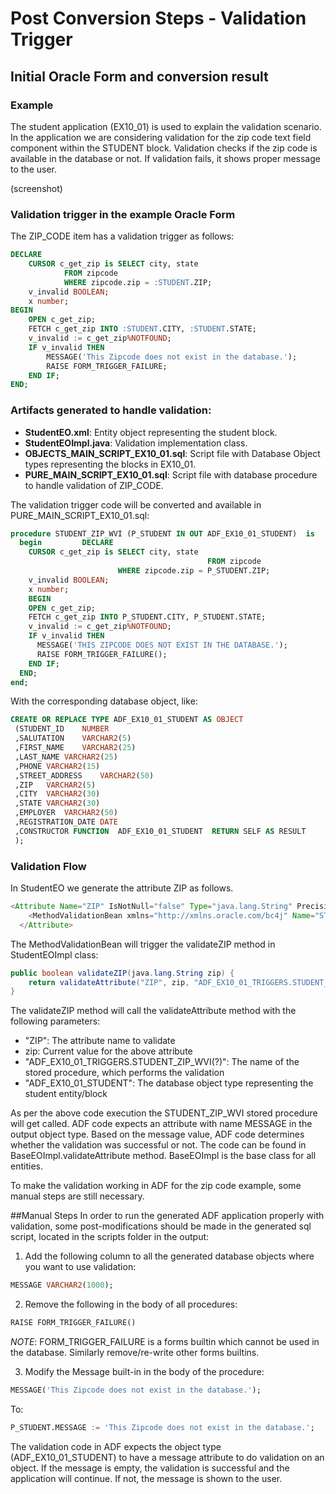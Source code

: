 # Post Conversion Steps - Validation Trigger

## Initial Oracle Form and conversion result
### Example 

The student application (EX10_01) is used to explain the validation scenario. In the application we are considering validation for the zip code text field component within the STUDENT block. Validation checks if the zip code is available in the database or not. If validation fails, it shows proper message to the user.

(screenshot)

### Validation trigger in the example Oracle Form
The ZIP_CODE item has a validation trigger as follows:
```sql
DECLARE
	CURSOR c_get_zip is SELECT city, state
			FROM zipcode
			WHERE zipcode.zip = :STUDENT.ZIP;
	v_invalid BOOLEAN;
	x number;
BEGIN
	OPEN c_get_zip;
	FETCH c_get_zip INTO :STUDENT.CITY, :STUDENT.STATE;
	v_invalid := c_get_zip%NOTFOUND;
	IF v_invalid THEN
		MESSAGE('This Zipcode does not exist in the database.');
		RAISE FORM_TRIGGER_FAILURE;
	END IF;
END;
```
### Artifacts generated to handle validation: 
- **StudentEO.xml**: Entity object representing the student block.
- **StudentEOImpl.java**: Validation implementation class.
- **OBJECTS_MAIN_SCRIPT_EX10_01.sql**: Script file with Database Object types representing the blocks in EX10_01.
- **PURE_MAIN_SCRIPT_EX10_01.sql**: Script file with database procedure to handle validation of ZIP_CODE.

The validation trigger code will be converted and available in PURE_MAIN_SCRIPT_EX10_01.sql:
```sql
procedure STUDENT_ZIP_WVI (P_STUDENT IN OUT ADF_EX10_01_STUDENT)  is 
  begin 		DECLARE
    CURSOR c_get_zip is SELECT city, state
    										FROM zipcode
                        WHERE zipcode.zip = P_STUDENT.ZIP;
    v_invalid BOOLEAN;
    x number;
    BEGIN
    OPEN c_get_zip;
    FETCH c_get_zip INTO P_STUDENT.CITY, P_STUDENT.STATE;
    v_invalid := c_get_zip%NOTFOUND;
    IF v_invalid THEN
      MESSAGE('THIS ZIPCODE DOES NOT EXIST IN THE DATABASE.');
      RAISE FORM_TRIGGER_FAILURE();
    END IF;
  END; 
end;
```
With the corresponding database object, like:
```sql
CREATE OR REPLACE TYPE ADF_EX10_01_STUDENT AS OBJECT
 (STUDENT_ID	NUMBER
 ,SALUTATION	VARCHAR2(5)
 ,FIRST_NAME	VARCHAR2(25)
 ,LAST_NAME	VARCHAR2(25)
 ,PHONE	VARCHAR2(15)
 ,STREET_ADDRESS	VARCHAR2(50)
 ,ZIP	VARCHAR2(5)
 ,CITY	VARCHAR2(30)
 ,STATE	VARCHAR2(30)
 ,EMPLOYER	VARCHAR2(50)
 ,REGISTRATION_DATE	DATE
 ,CONSTRUCTOR FUNCTION  ADF_EX10_01_STUDENT  RETURN SELF AS RESULT
 );
```
### Validation Flow
In StudentEO we generate the attribute ZIP as follows.
```java
<Attribute Name="ZIP" IsNotNull="false" Type="java.lang.String" Precision="5" ColumnType="VARCHAR2" TableName="STUDENT" ColumnName="ZIP" SQLType="VARCHAR">
    <MethodValidationBean xmlns="http://xmlns.oracle.com/bc4j" Name="STUDENT_ZIP_WVI" MethodName="validateZIP" ResId="DUMMY"/>
  </Attribute>
```

The MethodValidationBean will trigger the validateZIP method in StudentEOImpl class:
```java
public boolean validateZIP(java.lang.String zip) {
	return validateAttribute("ZIP", zip, "ADF_EX10_01_TRIGGERS.STUDENT_ZIP_WVI(?)", "ADF_EX10_01_STUDENT");
}
```
The validateZIP method will call the validateAttribute method with the following parameters:
- "ZIP": The attribute name to validate
- zip: Current value for the above attribute
- "ADF_EX10_01_TRIGGERS.STUDENT_ZIP_WVI(?)": The name of the stored procedure, which performs the validation
- "ADF_EX10_01_STUDENT": The database object type representing the student entity/block

As per the above code execution the STUDENT_ZIP_WVI stored procedure will get called. ADF code expects an attribute with name MESSAGE in the output object type. Based on the message value, ADF code determines whether the validation was successful or not. The code can be found in BaseEOImpl.validateAttribute method. BaseEOImpl is the base class for all entities.

To make the validation working in ADF for the zip code example, some manual steps are still necessary.

##Manual Steps
In order to run the generated ADF application properly with validation, some post-modifications should be made in the generated sql script, located in the scripts folder in the output:

1. Add the following column to all the generated database objects where you want to use validation:

  ```sql
  MESSAGE VARCHAR2(1000);
  ```
2. Remove the following in the body of all procedures:
```sql
RAISE FORM_TRIGGER_FAILURE()  
```
*NOTE*: FORM_TRIGGER_FAILURE is a forms builtin which cannot be used in the database. Similarly remove/re-write other forms builtins.

3. Modify the Message built-in in the body of the procedure:
  
  ```sql
  MESSAGE('This Zipcode does not exist in the database.');  
  ```
  To: 
  ```sql
  P_STUDENT.MESSAGE := 'This Zipcode does not exist in the database.';
  ```
The validation code in ADF expects the object type (ADF_EX10_01_STUDENT) to have a message attribute to do validation on an object. If the message is empty, the validation is successful and the application will continue. If not, the message is shown to the user.
  
